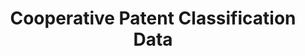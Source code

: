 ---
layout: default
bigquery: https://console.cloud.google.com/bigquery?p=patents-public-data&d=cpc&page=dataset
citation: '“Cooperative Patent Classification” by the EPO and USPTO, for public use. '
contributors: EPO, USPTO
cost: None
description: Cooperative Patent Classification Data contains the scheme and definitions
  of the Cooperative Patent Classification system for classifying patent documents.
  The CPC is the result of a partnership between the EPO and the USPTO in their joint
  effort to develop a common, internationally compatible classification system for
  technical documents, in particular patent publications, which will be used by both
  offices in the patent granting process
documentation: https://www.cooperativepatentclassification.org/cpcSchemeAndDefinitions
last_edit: 04/08/2022, 20:45:40
location: https://www.cooperativepatentclassification.org/index
maintained_by: USPTO, EPO
schema_fields:
- limiting_references
- title_part
- additional_only
- notAllocatable
- limitingReferences
- residualReferences
- application_references
- date_revised
- breakdown_code
- definition
- applicationReferences
- level
- child_groups
- titleFull
- children
- informative_references
- breakdownCode
- glossary
- status
- ipcConcordant
- informativeReferences
- title_full
- symbol
- ipc_concordant
- residual_references
- sizeCache
- dateRevised
- parents
- titlePart
- synonyms
- childGroups
- not_allocatable
shortname: cooperative_patent_classification
tags:
- patents
- science
title: Cooperative Patent Classification Data
uuid: 984374a7-16e9-4b35-9445-458daceb01bf
---